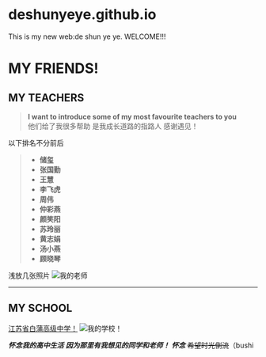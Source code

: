 # deshunyeye.github.io
This is my new web:de shun ye ye.     WELCOME!!!
# MY FRIENDS!
## MY TEACHERS
>**I want to introduce some of my most favourite teachers to you**  
他们给了我很多帮助
是我成长道路的指路人
感谢遇见！

以下排名不分前后

> - **储玺**
> - **张国勤**
> - **王慧**
> - **李飞虎**
> - **周伟**
> - **仲彩燕**
> - **颜笑阳**
> - **苏玲丽**
> - **黄志娟** 
> - **汤小燕**
> - **顾晓琴**

浅放几张照片
![我的老师](D:\Pictures\高中)

***
## MY SCHOOL 
[江苏省白蒲高级中学！](https://baike.baidu.com/item/%E6%B1%9F%E8%8B%8F%E7%9C%81%E7%99%BD%E8%92%B2%E9%AB%98%E7%BA%A7%E4%B8%AD%E5%AD%A6/7502133)
![我的学校！](https://cn.bing.com/images/search?view=detailV2&ccid=vo5rV%2fUX&id=61581DE9CE7B2A783923846181A846AD4F898B3E&thid=OIP.vo5rV_UXxXWxdmE1nSCFNgHaCv&mediaurl=https%3a%2f%2fts1.cn.mm.bing.net%2fth%2fid%2fR-C.be8e6b57f517c575b17661359d208536%3frik%3dPouJT61GqIFhhA%26riu%3dhttp%253a%252f%252fwmdw.ntwenming.com%252fhome%252fupLoad%252fsort%252fmonth_1304%252f201304190950239425.jpg%26ehk%3d6Sky9PNA1RZEMjdVvrbPy09h4KPB1HfUhpK1Yj27FhI%253d%26risl%3d%26pid%3dImgRaw%26r%3d0&exph=297&expw=800&q=%e6%b1%9f%e8%8b%8f%e7%9c%81%e7%99%bd%e8%92%b2%e9%ab%98%e7%ba%a7%e4%b8%ad%e5%ad%a6+%e5%82%a8%e7%8e%ba&simid=607997580970584993&FORM=IRPRST&ck=46A9F89EAD5C14E68DFCB33E2FA34D99&selectedIndex=9&qpvt=%e6%b1%9f%e8%8b%8f%e7%9c%81%e7%99%bd%e8%92%b2%e9%ab%98%e7%ba%a7%e4%b8%ad%e5%ad%a6+%e5%82%a8%e7%8e%ba&ajaxhist=0&ajaxserp=0)

***怀念我的高中生活***
***因为那里有我想见的同学和老师！***
***怀念***
~~希望时光倒流~~（bushi
